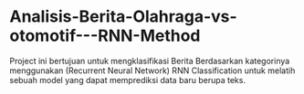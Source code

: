 # Analisis-Berita-Olahraga-vs-otomotif---RNN-Method
Project ini bertujuan untuk mengklasifikasi Berita Berdasarkan kategorinya menggunakan (Recurrent Neural Network) RNN Classification untuk melatih sebuah model yang dapat memprediksi data baru berupa teks.
